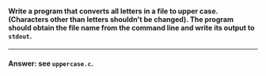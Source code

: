 #### Write a program that converts all letters in a file to upper case. (Characters other than letters shouldn't be changed). The program should obtain the file name from the command line and write its output to `stdout`.

---

#### Answer: see `uppercase.c`.
